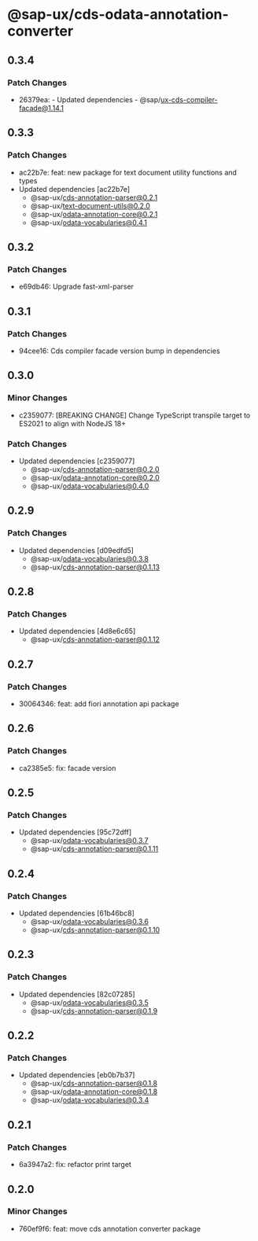 # @sap-ux/cds-odata-annotation-converter

## 0.3.4

### Patch Changes

-   26379ea: - Updated dependencies - @sap/ux-cds-compiler-facade@1.14.1

## 0.3.3

### Patch Changes

-   ac22b7e: feat: new package for text document utility functions and types
-   Updated dependencies [ac22b7e]
    -   @sap-ux/cds-annotation-parser@0.2.1
    -   @sap-ux/text-document-utils@0.2.0
    -   @sap-ux/odata-annotation-core@0.2.1
    -   @sap-ux/odata-vocabularies@0.4.1

## 0.3.2

### Patch Changes

-   e69db46: Upgrade fast-xml-parser

## 0.3.1

### Patch Changes

-   94cee16: Cds compiler facade version bump in dependencies

## 0.3.0

### Minor Changes

-   c2359077: [BREAKING CHANGE] Change TypeScript transpile target to ES2021 to align with NodeJS 18+

### Patch Changes

-   Updated dependencies [c2359077]
    -   @sap-ux/cds-annotation-parser@0.2.0
    -   @sap-ux/odata-annotation-core@0.2.0
    -   @sap-ux/odata-vocabularies@0.4.0

## 0.2.9

### Patch Changes

-   Updated dependencies [d09edfd5]
    -   @sap-ux/odata-vocabularies@0.3.8
    -   @sap-ux/cds-annotation-parser@0.1.13

## 0.2.8

### Patch Changes

-   Updated dependencies [4d8e6c65]
    -   @sap-ux/cds-annotation-parser@0.1.12

## 0.2.7

### Patch Changes

-   30064346: feat: add fiori annotation api package

## 0.2.6

### Patch Changes

-   ca2385e5: fix: facade version

## 0.2.5

### Patch Changes

-   Updated dependencies [95c72dff]
    -   @sap-ux/odata-vocabularies@0.3.7
    -   @sap-ux/cds-annotation-parser@0.1.11

## 0.2.4

### Patch Changes

-   Updated dependencies [61b46bc8]
    -   @sap-ux/odata-vocabularies@0.3.6
    -   @sap-ux/cds-annotation-parser@0.1.10

## 0.2.3

### Patch Changes

-   Updated dependencies [82c07285]
    -   @sap-ux/odata-vocabularies@0.3.5
    -   @sap-ux/cds-annotation-parser@0.1.9

## 0.2.2

### Patch Changes

-   Updated dependencies [eb0b7b37]
    -   @sap-ux/cds-annotation-parser@0.1.8
    -   @sap-ux/odata-annotation-core@0.1.8
    -   @sap-ux/odata-vocabularies@0.3.4

## 0.2.1

### Patch Changes

-   6a3947a2: fix: refactor print target

## 0.2.0

### Minor Changes

-   760ef9f6: feat: move cds annotation converter package

